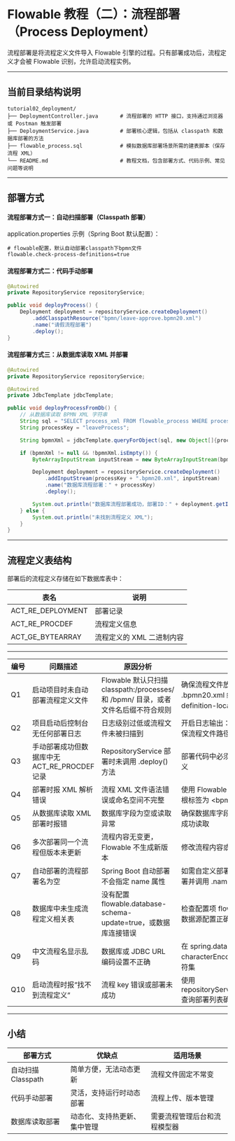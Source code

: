 # Flowable 教程（二）：流程部署（Process Deployment）
流程部署是将流程定义文件导入 Flowable 引擎的过程。只有部署成功后，流程定义才会被 Flowable 识别，允许启动流程实例。


--- 

## 当前目录结构说明
```tree
tutorial02_deployment/
├── DeploymentController.java       # 流程部署的 HTTP 接口，支持通过浏览器或 Postman 触发部署
├── DeploymentService.java          # 部署核心逻辑，包括从 classpath 和数据库部署的方法
├── flowable_process.sql            # 模拟数据库部署场景所需的建表脚本（保存流程 XML）
└── README.md                       # 教程文档，包含部署方式、代码示例、常见问题等说明
```

--- 

## 部署方式
#### 流程部署方式一：自动扫描部署（Classpath 部署）</br>
application.properties 示例（Spring Boot 默认配置）：
```properties
# flowable配置，默认自动部署classpath下bpmn文件
flowable.check-process-definitions=true
```
#### 流程部署方式二：代码手动部署</br>
```java
@Autowired
private RepositoryService repositoryService;

public void deployProcess() {
    Deployment deployment = repositoryService.createDeployment()
        .addClasspathResource("bpmn/leave-approve.bpmn20.xml")
        .name("请假流程部署")
        .deploy();
}
```
#### 流程部署方式三：从数据库读取 XML 并部署</br>
```java
@Autowired
private RepositoryService repositoryService;

@Autowired
private JdbcTemplate jdbcTemplate;

public void deployProcessFromDb() {
    // 从数据库读取 BPMN XML 字符串
    String sql = "SELECT process_xml FROM flowable_process WHERE process_key = ?";
    String processKey = "leaveProcess";

    String bpmnXml = jdbcTemplate.queryForObject(sql, new Object[]{processKey}, String.class);

    if (bpmnXml != null && !bpmnXml.isEmpty()) {
        ByteArrayInputStream inputStream = new ByteArrayInputStream(bpmnXml.getBytes(StandardCharsets.UTF_8));

        Deployment deployment = repositoryService.createDeployment()
            .addInputStream(processKey + ".bpmn20.xml", inputStream)
            .name("数据库流程部署：" + processKey)
            .deploy();

        System.out.println("数据库流程部署成功，部署ID：" + deployment.getId());
    } else {
        System.out.println("未找到流程定义 XML");
    }
}
```
---

## 流程定义表结构

部署后的流程定义存储在如下数据库表中：

| 表名                  | 说明              |
| ------------------- | --------------- |
| ACT\_RE\_DEPLOYMENT | 部署记录            |
| ACT\_RE\_PROCDEF    | 流程定义信息          |
| ACT\_GE\_BYTEARRAY  | 流程定义的 XML 二进制内容 |

---

| 编号  | 问题描述                             | 原因分析                                                          | 解决方案                                                                                                       |
| --- | -------------------------------- | ------------------------------------------------------------- | ---------------------------------------------------------------------------------------------------------- |
| Q1  | 启动项目时未自动部署流程定义文件                 | Flowable 默认只扫描 classpath:/processes/ 和 /bpmn/ 目录，或者文件名后缀不符合规则 | 确保流程文件放在 src/main/resources/bpmn/，并以 .bpmn20.xml 结尾，或通过 flowable.process-definition-location-prefix 修改默认路径 |
| Q2  | 项目启动后控制台无任何部署日志                  | 日志级别过低或流程文件未被扫描到                                              | 开启日志输出：logging.level.org.flowable=INFO，并确保流程文件路径正确                                                         |
| Q3  | 手动部署成功但数据库中无 ACT\_RE\_PROCDEF 记录 | RepositoryService 部署时未调用 .deploy() 方法                         | 部署代码中必须调用 .deploy()，否则不会真正注册流程定义                                                                           |
| Q4  | 部署时报 XML 解析错误                    | 流程 XML 文件语法错误或命名空间不完整                                         | 使用 Flowable Modeler 或在线工具校验 XML 格式，确保根标签为 \<bpmn\:definitions ...> 且命名空间完整                                 |
| Q5  | 从数据库读取 XML 部署时报错                 | 数据库字段为空或读取异常                                                  | 确保数据库字段 process\_xml 非空，打印日志确认内容已成功读取                                                                      |
| Q6  | 多次部署同一个流程但版本未更新                  | 流程内容无变更，Flowable 不生成新版本                                       | 修改流程内容或部署文件名，使其在逻辑上为新版本                                                                                    |
| Q7  | 自动部署的流程部署名为空                     | Spring Boot 自动部署不会指定 name 属性                                  | 如需自定义部署名，建议使用 RepositoryService 手动部署并调用 .name("xxx")                                                       |
| Q8  | 数据库中未生成流程定义相关表                   | 没有配置 flowable.database-schema-update=true，或数据库连接错误            | 检查配置项 flowable.database-schema-update，确保数据源配置正确且数据库存在                                                      |
| Q9  | 中文流程名显示乱码                        | 数据库或 JDBC URL 编码设置不正确                                         | 在 spring.datasource.url 中添加 characterEncoding=utf8，确保数据库使用 utf8mb4 字符集                                     |
| Q10 | 启动流程时报“找不到流程定义”                  | 流程 key 错误或部署未成功                                               | 使用 repositoryService.createProcessDefinitionQuery().list() 查询部署列表确认流程是否存在及其 key                            |

--- 
## 小结

| 部署方式          | 优缺点            | 适用场景           |
| ------------- | -------------- | -------------- |
| 自动扫描Classpath | 简单方便，无法动态更新    | 流程文件固定不常变      |
| 代码手动部署        | 灵活，支持运行时动态部署   | 流程上传、版本管理      |
| 数据库读取部署       | 动态化、支持热更新、集中管理 | 需要流程管理后台和流程模型器 |
